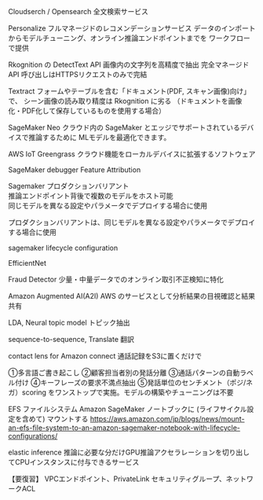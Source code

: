 

Cloudserch / Opensearch 
全文検索サービス

Personalize
フルマネージドのレコメンデーションサービス
データのインポートからモデルチューニング、オンライン推論エンドポイントまでを
ワークフローで提供

Rkognition の DetectText API
画像内の文字列を高精度で抽出
完全マネージドAPI
呼び出しはHTTPSリクエストのみで完結

Textract
フォームやテーブルを含む「ドキュメント(PDF, スキャン画像)向け」で、
シーン画像の読み取り精度は Rkognition に劣る
（ドキュメントを画像化・PDF化して保存しているものを使用する場合）


SageMaker Neo
クラウド内の SageMaker とエッジでサポートされているデバイスで推論するために
MLモデルを最適化できます。

AWS IoT Greengrass
クラウド機能をローカルデバイスに拡張するソフトウェア

SageMaker debugger  Feature Attribution

Sagemaker プロダクションバリアント  
推論エンドポイント背後で複数のモデルをホスト可能  
同じモデルを異なる設定やパラメータでデプロイする場合に使用  

プロダクションバリアントは、同じモデルを異なる設定やパラメータでデプロイする場合に使用


sagemaker lifecycle configuration

EfficientNet

Fraud Detector
少量・中量データでのオンライン取引不正検知に特化

Amazon Augmented AI(A2I)
AWS のサービスとして分析結果の目視確認と結果共有


LDA, Neural topic model
トピック抽出

sequence-to-sequence, Translate
翻訳


contact lens for Amazon connect
通話記録をS3に置くだけで

①多言語ご書き起こし
②顧客担当者別の発話分離
③通話パターンの自動ラベル付け
④キーフレーズの要求不満点抽出
⑤発話単位のセンチメント（ポジ/ネガ）scoring
をワンストップで実施。モデルの構築やチューニングは不要


EFS ファイルシステム
Amazon SageMaker ノートブックに (ライフサイクル設定を含めて) マウントする
https://aws.amazon.com/jp/blogs/news/mount-an-efs-file-system-to-an-amazon-sagemaker-notebook-with-lifecycle-configurations/

elastic inference 
推論に必要な分だけGPU推論アクセラレーションを切り出してCPUインスタンスに付与できるサービス

【要復習】
VPCエンドポイント、PrivateLink
セキュリティグループ、ネットワークACL





